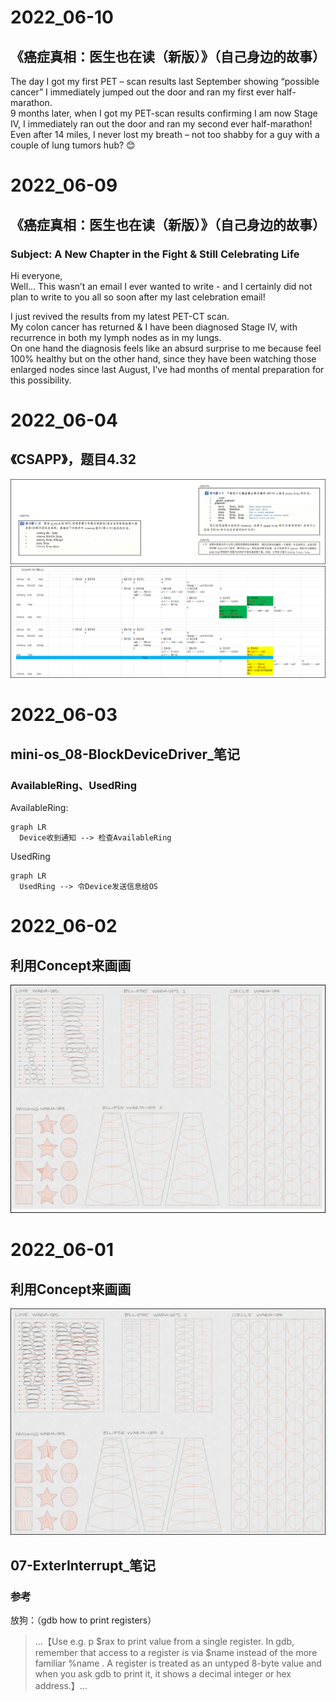 # 2022_06-10

## 《癌症真相：医生也在读（新版）》（自己身边的故事）

The day I got my first PET – scan results last September showing “possible cancer” I immediately jumped out the door and ran my first ever half-marathon.  
9 months later, when I got my PET-scan results confirming I am now Stage IV, I immediately ran out the door and ran my second ever half-marathon!  
Even after 14 miles, I never lost my breath – not too shabby for a guy with a couple of lung tumors hub? 😊  


# 2022_06-09

## 《癌症真相：医生也在读（新版）》（自己身边的故事）

### Subject: A New Chapter in the Fight & Still Celebrating Life

Hi everyone,  
Well… This wasn’t an email I ever wanted to write - and I certainly did not plan to write to you all so soon after my last celebration email!  

I just revived the results from my latest PET-CT scan.  
My colon cancer has returned & I have been diagnosed Stage IV, with recurrence in both my lymph nodes as in my lungs.  
On one hand the diagnosis feels like an absurd surprise to me because feel 100% healthy but on the other hand, since they have been watching those enlarged nodes since last August, I’ve had months of mental preparation for this possibility.  


# 2022_06-04

## 《CSAPP》，题目4.32
![](image/CSAPP-4_32_a-2022_06_04.png)  
![](image/CSAPP-4_32_b-2022_06_04.png)  

# 2022_06-03

## mini-os_08-BlockDeviceDriver_笔记

### AvailableRing、UsedRing

AvailableRing:

```mermaid
graph LR
  Device收到通知 --> 检查AvailableRing

```

UsedRing
```mermaid
graph LR
  UsedRing --> 令Device发送信息给OS

```

# 2022_06-02


## 利用Concept来画画
![conceptsApp_2022_06_02](image/conceptsApp_2022_06_02.png)

# 2022_06-01

## 利用Concept来画画
![conceptsApp_2022_06_01](image/conceptsApp_2022_06_01.png)

## 07-ExterInterrupt_笔记

### 参考
放狗：（gdb how to print registers）

>...【Use e.g. p $rax to print value from a single register. In gdb, remember that access to a register is via $name instead of the more familiar %name . A register is treated as an untyped 8-byte value and when you ask gdb to print it, it shows a decimal integer or hex address.】...

